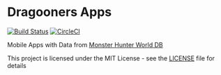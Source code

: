 Dragooners Apps
===============

[![Build Status](https://travis-ci.com/mohamad-rizki/dragooners.svg?branch=master)](https://travis-ci.com/mohamad-rizki/dragooners)
[![CircleCI](https://circleci.com/gh/mohamad-rizki/dragooners.svg?style=svg)](https://circleci.com/gh/mohamad-rizki/dragooners)

Mobile Apps with Data from [Monster Hunter World DB](https://docs.mhw-db.com/)

This project is licensed under the MIT License - see the [LICENSE](LICENSE) file for details